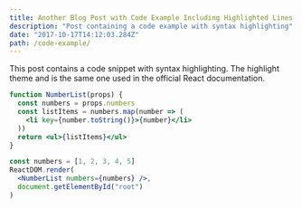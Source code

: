 ```yaml
---
title: Another Blog Post with Code Example Including Highlighted Lines
description: "Post containing a code example with syntax highlighting"
date: "2017-10-17T14:12:03.284Z"
path: /code-example/
---
```


This post contains a code snippet with syntax highlighting. The highlight
theme and is the same one used in the official React documentation.

```jsx
function NumberList(props) {
  const numbers = props.numbers
  const listItems = numbers.map(number => (
    <li key={number.toString()}>{number}</li>
  ))
  return <ul>{listItems}</ul>
}

const numbers = [1, 2, 3, 4, 5]
ReactDOM.render(
  <NumberList numbers={numbers} />,
  document.getElementById("root")
)
```
